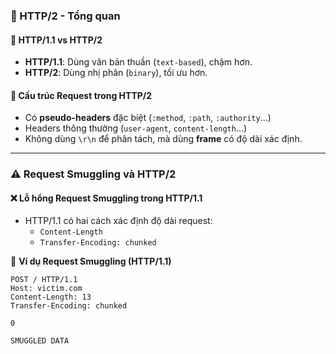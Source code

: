 ### 📌 HTTP/2 - Tổng quan

#### 🔹 HTTP/1.1 vs HTTP/2
- **HTTP/1.1**: Dùng văn bản thuần (`text-based`), chậm hơn.  
- **HTTP/2**: Dùng nhị phân (`binary`), tối ưu hơn.  

#### 🔹 Cấu trúc Request trong HTTP/2  
- Có **pseudo-headers** đặc biệt (`:method`, `:path`, `:authority`...)  
- Headers thông thường (`user-agent`, `content-length`...)  
- Không dùng `\r\n` để phân tách, mà dùng **frame** có độ dài xác định.  

---

### ⚠️ Request Smuggling và HTTP/2  
#### ❌ Lỗ hổng Request Smuggling trong HTTP/1.1  
- HTTP/1.1 có hai cách xác định độ dài request:  
  - `Content-Length`  
  - `Transfer-Encoding: chunked`  

📌 **Ví dụ Request Smuggling (HTTP/1.1)**  
```http
POST / HTTP/1.1  
Host: victim.com  
Content-Length: 13  
Transfer-Encoding: chunked  

0  

SMUGGLED DATA
